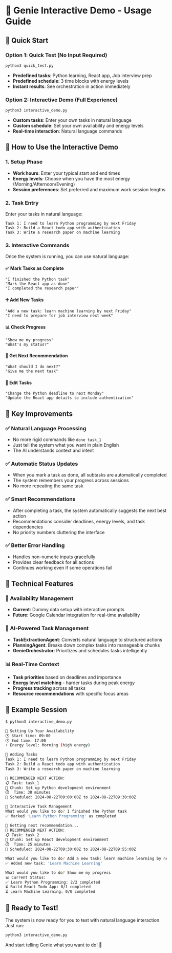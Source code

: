 # 🎯 Genie Interactive Demo - Usage Guide

## 🚀 Quick Start

### Option 1: Quick Test (No Input Required)
```bash
python3 quick_test.py
```
- **Predefined tasks**: Python learning, React app, Job interview prep
- **Predefined schedule**: 3 time blocks with energy levels
- **Instant results**: See orchestration in action immediately

### Option 2: Interactive Demo (Full Experience)
```bash
python3 interactive_demo.py
```
- **Custom tasks**: Enter your own tasks in natural language
- **Custom schedule**: Set your own availability and energy levels
- **Real-time interaction**: Natural language commands

## 🎯 How to Use the Interactive Demo

### 1. Setup Phase
- **Work hours**: Enter your typical start and end times
- **Energy levels**: Choose when you have the most energy (Morning/Afternoon/Evening)
- **Session preferences**: Set preferred and maximum work session lengths

### 2. Task Entry
Enter your tasks in natural language:
```
Task 1: I need to learn Python programming by next Friday
Task 2: Build a React todo app with authentication
Task 3: Write a research paper on machine learning
```

### 3. Interactive Commands
Once the system is running, you can use natural language:

#### ✅ Mark Tasks as Complete
```
"I finished the Python task"
"Mark the React app as done"
"I completed the research paper"
```

#### ➕ Add New Tasks
```
"Add a new task: learn machine learning by next Friday"
"I need to prepare for job interview next week"
```

#### 📊 Check Progress
```
"Show me my progress"
"What's my status?"
```

#### 🎯 Get Next Recommendation
```
"What should I do next?"
"Give me the next task"
```

#### 🔄 Edit Tasks
```
"Change the Python deadline to next Monday"
"Update the React app details to include authentication"
```

## 🎉 Key Improvements

### ✅ Natural Language Processing
- No more rigid commands like `done task_1`
- Just tell the system what you want in plain English
- The AI understands context and intent

### ✅ Automatic Status Updates
- When you mark a task as done, all subtasks are automatically completed
- The system remembers your progress across sessions
- No more repeating the same task

### ✅ Smart Recommendations
- After completing a task, the system automatically suggests the next best action
- Recommendations consider deadlines, energy levels, and task dependencies
- No priority numbers cluttering the interface

### ✅ Better Error Handling
- Handles non-numeric inputs gracefully
- Provides clear feedback for all actions
- Continues working even if some operations fail

## 🔧 Technical Features

### 📅 Availability Management
- **Current**: Dummy data setup with interactive prompts
- **Future**: Google Calendar integration for real-time availability

### 🧠 AI-Powered Task Management
- **TaskExtractionAgent**: Converts natural language to structured actions
- **PlanningAgent**: Breaks down complex tasks into manageable chunks
- **GenieOrchestrator**: Prioritizes and schedules tasks intelligently

### 📊 Real-Time Context
- **Task priorities** based on deadlines and importance
- **Energy level matching** - harder tasks during peak energy
- **Progress tracking** across all tasks
- **Resource recommendations** with specific focus areas

## 🎯 Example Session

```bash
$ python3 interactive_demo.py

📅 Setting Up Your Availability
🕐 Start time: 09:00
🕐 End time: 17:00
⚡ Energy level: Morning (high energy)

📝 Adding Tasks
Task 1: I need to learn Python programming by next Friday
Task 2: Build a React todo app with authentication
Task 3: Write a research paper on machine learning

🎯 RECOMMENDED NEXT ACTION:
📋 Task: task_1
🎯 Chunk: Set up Python development environment
⏱️  Time: 30 minutes
📅 Scheduled: 2024-08-22T09:00:00Z to 2024-08-22T09:30:00Z

🔄 Interactive Task Management
What would you like to do? I finished the Python task
✅ Marked 'Learn Python Programming' as completed

🎯 Getting next recommendation...
🎯 RECOMMENDED NEXT ACTION:
📋 Task: task_2
🎯 Chunk: Set up React development environment
⏱️  Time: 25 minutes
📅 Scheduled: 2024-08-22T09:30:00Z to 2024-08-22T09:55:00Z

What would you like to do? Add a new task: learn machine learning by next Friday
✅ Added new task: 'Learn Machine Learning'

What would you like to do? Show me my progress
📊 Current Status:
✅ Learn Python Programming: 2/2 completed
⏳ Build React Todo App: 0/1 completed
⏳ Learn Machine Learning: 0/0 completed
```

## 🚀 Ready to Test!

The system is now ready for you to test with natural language interaction. Just run:

```bash
python3 interactive_demo.py
```

And start telling Genie what you want to do! 🎯 